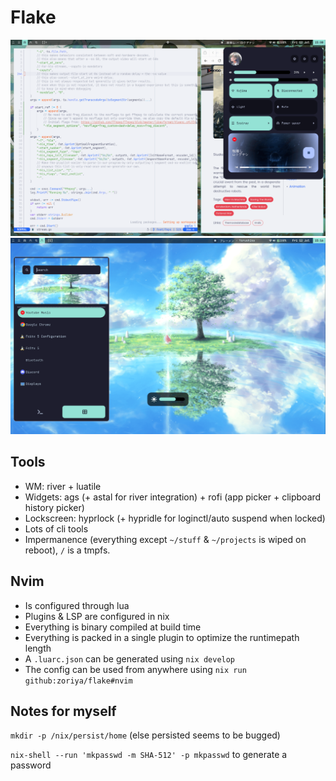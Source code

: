 # Flake

![screenshot](./screen.png)
![screenshot](./screen2.png)

## Tools

- WM: river + luatile
- Widgets: ags (+ astal for river integration) + rofi (app picker + clipboard history picker)
- Lockscreen: hyprlock (+ hypridle for loginctl/auto suspend when locked)
- Lots of cli tools
- Impermanence (everything except `~/stuff` & `~/projects` is wiped on reboot), `/` is a tmpfs.

## Nvim

 - Is configured through lua
 - Plugins & LSP are configured in nix
 - Everything is binary compiled at build time
 - Everything is packed in a single plugin to optimize the runtimepath length
 - A `.luarc.json` can be generated using `nix develop`
 - The config can be used from anywhere using `nix run github:zoriya/flake#nvim`


## Notes for myself

`mkdir -p /nix/persist/home` (else persisted seems to be bugged)


`nix-shell --run 'mkpasswd -m SHA-512' -p mkpasswd` to generate a password
